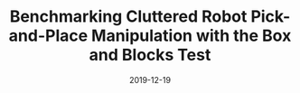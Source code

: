 ---
layout: default
title: Benchmarking Cluttered Robot Pick-and-Place Manipulation with the Box and Blocks Test 
authors: AS Morgan, K Hang, WG Bircher, et. al.
publication: IEEE Robotics and Automation Letters (RAL)
date: 2019-12-19
award:
video: https://www.youtube.com/watch?v=7K3qU2MLoP8
alt_link:
---